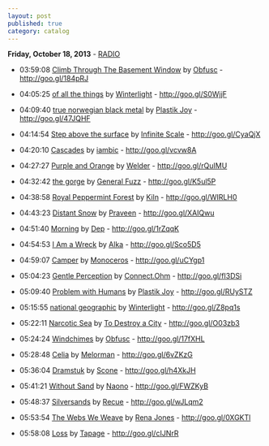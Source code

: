 ```yaml
---
layout: post
published: true
category: catalog
---
```


**Friday, October 18, 2013** - [RADIO](/2013/10/18/obfusc-radio)

*   03:59:08  [Climb Through The Basement Window](http://goo.gl/NrdCGF) by [Obfusc](http://www.last.fm/music/Obfusc) - http://goo.gl/184pRJ

*   04:05:25  [of all the things](http://goo.gl/jCEw0B) by [Winterlight](http://www.last.fm/music/Winterlight) - http://goo.gl/S0WjjF

*   04:09:40  [true norwegian black metal](http://goo.gl/jbfHVu) by [Plastik Joy](http://www.last.fm/music/Plastik+Joy) - http://goo.gl/47JQHF

*   04:14:54  [Step above the surface](http://goo.gl/a9Fgz0) by [Infinite Scale](http://www.last.fm/music/Infinite+Scale) - http://goo.gl/CyaQjX

*   04:20:10  [Cascades](http://goo.gl/Q8rxKV) by [iambic](http://www.last.fm/music/iambic) - http://goo.gl/vcvw8A

*   04:27:27  [Purple and Orange](http://goo.gl/eJTzID) by [Welder](http://www.last.fm/music/Welder) - http://goo.gl/rQuIMU

*   04:32:42  [the gorge](http://goo.gl/cTHwqw) by [General Fuzz](http://www.last.fm/music/General+Fuzz) - http://goo.gl/K5ul5P

*   04:38:58  [Royal Peppermint Forest](http://goo.gl/83sbe3) by [Kiln](http://www.last.fm/music/Kiln) - http://goo.gl/WIRLH0

*   04:43:23  [Distant Snow](http://goo.gl/wYhtuw) by [Praveen](http://www.last.fm/music/Praveen) - http://goo.gl/XAIQwu

*   04:51:40  [Morning](http://goo.gl/ORxiXd) by [Dep](http://www.last.fm/music/Dep) - http://goo.gl/1rZqqK

*   04:54:53  [I Am a Wreck](http://goo.gl/bzNOIi) by [Alka](http://www.last.fm/music/Alka) - http://goo.gl/Sco5D5

*   04:59:07  [Camper](http://goo.gl/XRJkK4) by [Monoceros](http://www.last.fm/music/Monoceros) - http://goo.gl/uCYgp1

*   05:04:23  [Gentle Perception](http://goo.gl/wSOmIm) by [Connect.Ohm](http://www.last.fm/music/Connect.Ohm) - http://goo.gl/fI3DSi

*   05:09:40  [Problem with Humans](http://goo.gl/m4rK9I) by [Plastik Joy](http://www.last.fm/music/Plastik+Joy) - http://goo.gl/RUySTZ

*   05:15:55  [national geographic](http://goo.gl/qmCUFe) by [Winterlight](http://www.last.fm/music/Winterlight) - http://goo.gl/Z8pq1s

*   05:22:11  [Narcotic Sea](http://goo.gl/QkJPSi) by [To Destroy a City](http://www.last.fm/music/To+Destroy+a+City) - http://goo.gl/O03zb3

*   05:24:24  [Windchimes](http://goo.gl/8FWh08) by [Obfusc](http://www.last.fm/music/Obfusc) - http://goo.gl/17fXHL

*   05:28:48  [Celia](http://goo.gl/w0gdK8) by [Melorman](http://www.last.fm/music/Melorman) - http://goo.gl/6vZKzG

*   05:36:04  [Dramstuk](http://goo.gl/Ix59FE) by [Scone](http://www.last.fm/music/Scone) - http://goo.gl/h4XkJH

*   05:41:21  [Without Sand](http://goo.gl/5cTCNd) by [Naono](http://www.last.fm/music/Naono) - http://goo.gl/FWZKyB

*   05:48:37  [Silversands](http://goo.gl/fyWUhv) by [Recue](http://www.last.fm/music/Recue) - http://goo.gl/wJLqm2

*   05:53:54  [The Webs We Weave](http://goo.gl/2KUGDj) by [Rena Jones](http://www.last.fm/music/Rena+Jones) - http://goo.gl/0XGKTl

*   05:58:08  [Loss](http://goo.gl/kwNsMl) by [Tapage](http://www.last.fm/music/Tapage) - http://goo.gl/cIJNrR


